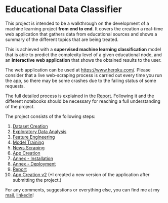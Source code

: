 # Educational Data Classifier

This project is intended to be a walkthrough on the development of a machine learning project **from end to end**. It covers the creation a real-time web application that gathers data from educational sources and shows a summary of the different topics that are being treated.

This is achieved with a **supervised machine learning classification** model that is able to predict the complexity level of a given educational node, and an **interactive web application** that shows the obtained results to the user.

The web application can be used at https://www.heroku.com/. Please consider that a live web-scraping process is carried out every time you run the app, so there may be some crashes due to the failing status of some requests.

The full detailed process is explained in the [Report](https://github.com/jiuningzhong/EducationalDataClassifier/blob/master/0.%20Latest%20News%20Classifier/09.%20Report/Latest%20News%20Classifier.pdf). Following it and the different notebooks should be necessary for reaching a  full understanding of the project.

The project consists of the following steps:

1. [Dataset Creation](https://github.com/jiuningzhong/EducationalDataClassifier/tree/master/0.%20Latest%20News%20Classifier/01.%20Dataset%20Creation)
2. [Exploratory Data Analysis](https://github.com/jiuningzhong/EducationalDataClassifier/tree/master/0.%20Latest%20News%20Classifier/02.%20Exploratory%20Data%20Analysis)
3. [Feature Engineering](https://github.com/jiuningzhong/EducationalDataClassifier/tree/master/0.%20Latest%20News%20Classifier/03.%20Feature%20Engineering)
4. [Model Training](https://github.com/jiuningzhong/EducationalDataClassifier/tree/master/0.%20Latest%20News%20Classifier/04.%20Model%20Training)
5. [News Scraping](https://github.com/jiuningzhong/EducationalDataClassifier/tree/master/0.%20Latest%20News%20Classifier/05.%20News%20Scraping)
6. [App Creation](https://github.com/jiuningzhong/EducationalDataClassifier/tree/master/0.%20Latest%20News%20Classifier/06.%20App%20Creation)
7. [Annex - Installation](https://github.com/jiuningzhong/EducationalDataClassifier/tree/master/0.%20Latest%20News%20Classifier/07.%20Annex%20-%20Installation)
8. [Annex - Deployment](https://github.com/jiuningzhong/EducationalDataClassifier/tree/master/0.%20Latest%20News%20Classifier/08.%20Annex%20-%20Deployment)
9. [Report](https://github.com/jiuningzhong/EducationalDataClassifier/tree/master/0.%20Latest%20News%20Classifier/09.%20Report)
10. [App Creation v2](https://github.com/jiuningzhong/EducationalDataClassifier/tree/master/0.%20Latest%20News%20Classifier/10.%20App%20Creation%20v2) (*I created a new version of the application after submitting the project.)

For any comments, suggestions or everything else, you can find me at my [mail](mailto:jzhong@albany.edu), [linkedin](https://www.linkedin.com/in/jiuning-zhong-0843321b/)!
